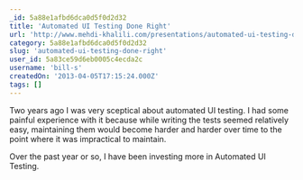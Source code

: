 ```yaml
---
_id: 5a88e1afbd6dca0d5f0d2d32
title: 'Automated UI Testing Done Right'
url: 'http://www.mehdi-khalili.com/presentations/automated-ui-testing-done-right-at-dddsydney'
category: 5a88e1afbd6dca0d5f0d2d32
slug: 'automated-ui-testing-done-right'
user_id: 5a83ce59d6eb0005c4ecda2c
username: 'bill-s'
createdOn: '2013-04-05T17:15:24.000Z'
tags: []
---
```


Two years ago I was very sceptical about automated UI testing. I had some painful experience with it because while writing the tests seemed relatively easy, maintaining them would become harder and harder over time to the point where it was impractical to maintain.

Over the past year or so, I have been investing more in Automated UI Testing.
